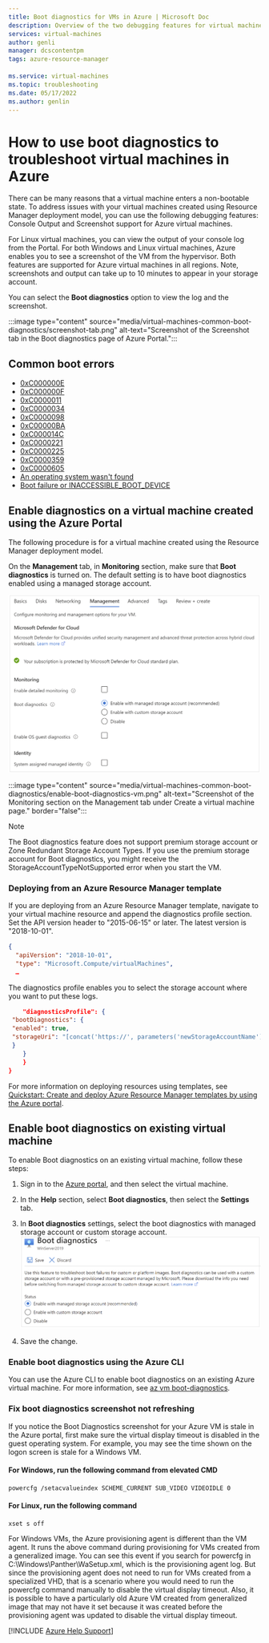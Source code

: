 ```yaml
---
title: Boot diagnostics for VMs in Azure | Microsoft Doc
description: Overview of the two debugging features for virtual machines in Azure
services: virtual-machines
author: genli
manager: dcscontentpm
tags: azure-resource-manager

ms.service: virtual-machines
ms.topic: troubleshooting
ms.date: 05/17/2022
ms.author: genlin
---
```


# How to use boot diagnostics to troubleshoot virtual machines in Azure

There can be many reasons that a virtual machine enters a non-bootable state. To address issues with your virtual machines created using Resource Manager deployment model, you can use the following debugging features: Console Output and Screenshot support for Azure virtual machines.

For Linux virtual machines, you can view the output of your console log from the Portal. For both Windows and Linux virtual machines, Azure enables you to see a screenshot of the VM from the hypervisor. Both features are supported for Azure virtual machines in all regions. Note, screenshots and output can take up to 10 minutes to appear in your storage account.

You can select the **Boot diagnostics** option to view the log and the screenshot.

:::image type="content" source="media/virtual-machines-common-boot-diagnostics/screenshot-tab.png" alt-text="Screenshot of the Screenshot tab in the Boot diagnostics page of Azure Portal.":::

## Common boot errors

- [0xC000000E](https://support.microsoft.com/help/4010129)
- [0xC000000F](https://support.microsoft.com/help/4010130)
- [0xC0000011](https://support.microsoft.com/help/4010134)
- [0xC0000034](https://support.microsoft.com/help/4010140)
- [0xC0000098](https://support.microsoft.com/help/4010137)
- [0xC00000BA](https://support.microsoft.com/help/4010136)
- [0xC000014C](https://support.microsoft.com/help/4010141)
- [0xC0000221](https://support.microsoft.com/help/4010132)
- [0xC0000225](https://support.microsoft.com/help/4010138)
- [0xC0000359](https://support.microsoft.com/help/4010135)
- [0xC0000605](https://support.microsoft.com/help/4010131)
- [An operating system wasn't found](https://support.microsoft.com/help/4010142)
- [Boot failure or INACCESSIBLE_BOOT_DEVICE](https://support.microsoft.com/help/4010143)

## Enable diagnostics on a virtual machine created using the Azure Portal

The following procedure is for a virtual machine created using the Resource Manager deployment model.

On the **Management** tab, in **Monitoring** section, make sure that **Boot diagnostics** is turned on. The default setting is to have boot diagnostics enabled using a managed storage account.

  ![Screenshot of the On option under the Status item and the Storage account field in the Boot diagnostics page](media/virtual-machines-common-boot-diagnostics/new-boot-diagnostics-vm.png)

:::image type="content" source="media/virtual-machines-common-boot-diagnostics/enable-boot-diagnostics-vm.png" alt-text="Screenshot of the Monitoring section on the Management tab under Create a virtual machine page." border="false":::

> [!NOTE]
> The Boot diagnostics feature does not support premium storage account or Zone Redundant Storage Account Types. If you use the premium storage account for Boot diagnostics, you might receive the StorageAccountTypeNotSupported error when you start the VM.
>

### Deploying from an Azure Resource Manager template

If you are deploying from an Azure Resource Manager template, navigate to your virtual machine resource and append the diagnostics profile section. Set the API version header to "2015-06-15" or later. The latest version is "2018-10-01".

```json
{
  "apiVersion": "2018-10-01",
  "type": "Microsoft.Compute/virtualMachines",
  … 
```

The diagnostics profile enables you to select the storage account where you want to put these logs.

```json
    "diagnosticsProfile": {
 "bootDiagnostics": {
 "enabled": true,
 "storageUri": "[concat('https://', parameters('newStorageAccountName'), '.blob.core.windows.net')]"
 }
    }
    }
}
```

For more information on deploying resources using templates, see [Quickstart: Create and deploy Azure Resource Manager templates by using the Azure portal](/azure/azure-resource-manager/templates/quickstart-create-templates-use-the-portal).

## Enable boot diagnostics on existing virtual machine

To enable Boot diagnostics on an existing virtual machine, follow these steps:

1. Sign in to the [Azure portal](https://portal.azure.com), and then select the virtual machine.
2. In the **Help** section, select **Boot diagnostics**, then select the **Settings** tab.
3. In **Boot diagnostics** settings, select the boot diagnostics with managed storage account or custom storage account.
    ![Screenshot of the options in the Boot diagnostics page](media/virtual-machines-common-boot-diagnostics/existing-boot-diagnostics-vm.png)

1. Save the change.

### Enable boot diagnostics using the Azure CLI

You can use the Azure CLI to enable boot diagnostics on an existing Azure virtual machine. For more information, see [az vm boot-diagnostics](/cli/azure/vm/boot-diagnostics).

### Fix boot diagnostics screenshot not refreshing

If you notice the Boot Diagnostics screenshot for your Azure VM is stale in the Azure portal, first make sure the virtual display timeout is disabled in the guest operating system. For example, you may see the time shown on the logon screen is stale for a Windows VM.

#### For Windows, run the following command from elevated CMD

```console
powercfg /setacvalueindex SCHEME_CURRENT SUB_VIDEO VIDEOIDLE 0
```

#### For Linux, run the following command

```console
xset s off
```

For Windows VMs, the Azure provisioning agent is different than the VM agent. It runs the above command during provisioning for VMs created from a generalized image. You can see this event if you search for powercfg in C:\Windows\Panther\WaSetup.xml, which is the provisioning agent log. But since the provisioning agent does not need to run for VMs created from a specialized VHD, that is a scenario where you would need to run the powercfg command manually to disable the virtual display timeout. Also, it is possible to have a particularly old Azure VM created from generalized image that may not have it set because it was created before the provisioning agent was updated to disable the virtual display timeout.

[!INCLUDE [Azure Help Support](../../includes/azure-help-support.md)]
